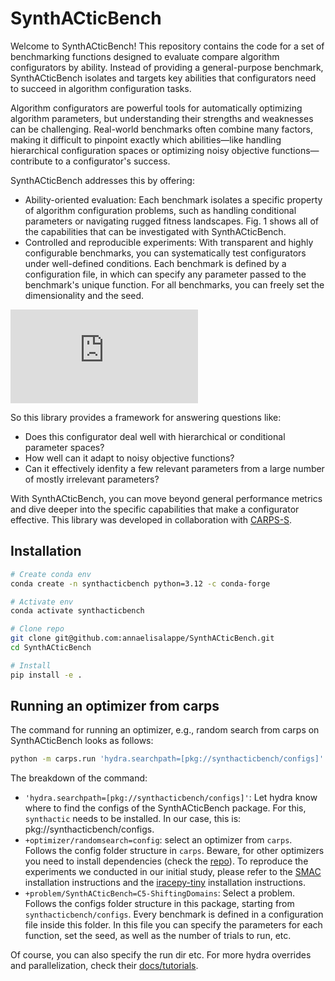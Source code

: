 # SynthACticBench

Welcome to SynthACticBench! This repository contains the code for a set of benchmarking functions designed to evaluate compare algorithm configurators by ability. Instead of providing a general-purpose benchmark, SynthACticBench isolates and targets key abilities that configurators need to succeed in algorithm configuration tasks.

Algorithm configurators are powerful tools for automatically optimizing algorithm parameters, but understanding their strengths and weaknesses can be challenging. Real-world benchmarks often combine many factors, making it difficult to pinpoint exactly which abilities—like handling hierarchical configuration spaces or optimizing noisy objective functions—contribute to a configurator's success.

SynthACticBench addresses this by offering:

* Ability-oriented evaluation: Each benchmark isolates a specific property of algorithm configuration problems, such as handling conditional parameters or navigating rugged fitness landscapes. Fig. 1 shows all of the capabilities that can be investigated with SynthACticBench.
* Controlled and reproducible experiments: With transparent and highly configurable benchmarks, you can systematically test configurators under well-defined conditions. Each benchmark is defined by a configuration file, in which can specify any parameter passed to the benchmark's unique function. For all benchmarks, you can freely set the dimensionality and the seed.

![Fig.1 Capabilities evaluated in SynthACticBench](https://github.com/user-attachments/files/18577778/synthactic-grafik.pdf)

So this library provides a framework for answering questions like:

* Does this configurator deal well with hierarchical or conditional parameter spaces?
* How well can it adapt to noisy objective functions?
* Can it effectively idenfity a few relevant parameters from a large number of mostly irrelevant parameters?

With SynthACticBench, you can move beyond general performance metrics and dive deeper into the specific capabilities that make a configurator effective. This library was developed in collaboration with [CARPS-S](https://github.com/automl/CARP-S).

## Installation
```bash
# Create conda env
conda create -n synthacticbench python=3.12 -c conda-forge

# Activate env
conda activate synthacticbench

# Clone repo
git clone git@github.com:annaelisalappe/SynthACticBench.git
cd SynthACticBench

# Install 
pip install -e .
```

## Running an optimizer from carps
The command for running an optimizer, e.g., random search from carps on SynthACticBench looks as follows:
```bash
python -m carps.run 'hydra.searchpath=[pkg://synthacticbench/configs]' +optimizer/randomsearch=config +problem/SynthACticBench=C5-ShiftingDomains
```
The breakdown of the command:
- `'hydra.searchpath=[pkg://synthacticbench/configs]'`: Let hydra know where to find the configs of the SynthACticBench package. For this, `synthactic` needs to be installed. In our case, this is: pkg://synthacticbench/configs. 
- `+optimizer/randomsearch=config`: select an optimizer from `carps`. Follows the config folder structure in `carps`. Beware, for other optimizers you need to install dependencies (check the [repo](https://github.com/automl/CARP-S)). To reproduce the experiments we conducted in our initial study, please refer to the [SMAC](https://github.com/automl/SMAC3) installation instructions and the [iracepy-tiny](https://github.com/Saethox/iracepy-tiny/tree/master) installation instructions. 
- `+problem/SynthACticBench=C5-ShiftingDomains`: Select a problem. Follows the configs folder structure in this package, starting from `synthacticbench/configs`. Every benchmark is defined in a configuration file inside this folder. In this file you can specify the parameters for each function, set the seed, as well as the number of trials to run, etc. 

Of course, you can also specify the run dir etc.
For more hydra overrides and parallelization, check their [docs/tutorials](https://hydra.cc/docs/advanced/override_grammar/basic/).
